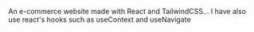 An e-commerce website made with React and TailwindCSS... I have also use react's hooks such as useContext and useNavigate
